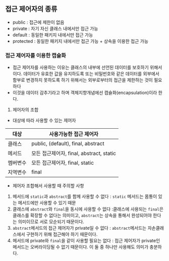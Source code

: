 ## 접근 제어자의 종류

- public : 접근에 제한이 없음
- private : 자기 자신 클래스 내에서만 접근 가능
- default : 동일한 패키지 내에서만 접근 가능
- protected : 동일한 패키지 내에서만 접근 가능 + 상속을 이용한 접근 가능

### 접근 제어자를 이용한 캡슐화

- 접근 제어자를 사용하는 이유는 클래스의 내부에 선언된 데이터를 보호하기 위해서이다. 데이터가 유효한 값을 유지하도록 또는 비밀번호와 같은 데이터를 외부에서 함부로 변경하지 못하도록 하기 위해서는 외부로부터의 접근을 제한하는 것이 필요하다
- 이것을 데이터 감추기라고 하며 객체지향개념에선 캡슐화(encapsulation)이라 한다.

1. 제어자의 조합

- 대상에 따라 사용할 수 있는 제어자

| 대상     | 사용가능한 접근 제어자               |
|---------|--------------------------------------|
| 클래스   | public, (default), final, abstract   |
| 메서드   | 모든 접근제어자, final, abstract, static |
| 멤버변수 | 모든 접근제어자, final, static        |
| 지역변수 | final                                |

- 제어자 조합해서 사용할 때 주의할 사항

1. 메서드에 `static`과 `abstract`를 함께 사용할 수 없다 : `static` 메서드는 몸통이 있는 메서드에만 사용할 수 있기 때문
2. 클래스에 `abstract`와 `final`을 동시에 사용할 수 없다 :클래스에 사용되는 `final`은 클래스를 확장할 수 없다는 의미이고, `abstract`는 상속을 통해서 완성되어야 한다는 의미이므로 서로 모순되기 때문이다.
3. `abstract`메서드의 접근 제어자가 private일 수 없다 : `abstract`메서드는 자손클래스에서 구현하기 위해 접근해야 하기 때문이다.
4. 메서드에 private와 `final`을 같이 사용할 필요는 없다 : 접근 제어자가 private인 메서드는 오버라이딩될 수 없기 때문이다. 이 둘 중 하나만 사용해도 의미가 충분하다.
